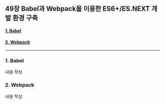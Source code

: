 ## 49장 Babel과 Webpack을 이용한 ES6+/ES.NEXT 개발 환경 구축

#### [1. Babel](#1-Babel-1)
#### [2. Webpack](#2-Webpack-1)

***

### 1. Babel

내용 작성

### 2. Webpack

내용 작성

